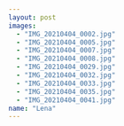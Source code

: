 ```yaml
---
layout: post
images:
  - "IMG_20210404_0002.jpg"
  - "IMG_20210404_0005.jpg"
  - "IMG_20210404_0007.jpg"
  - "IMG_20210404_0008.jpg"
  - "IMG_20210404_0029.jpg"
  - "IMG_20210404_0032.jpg"
  - "IMG_20210404_0033.jpg"
  - "IMG_20210404_0035.jpg"
  - "IMG_20210404_0041.jpg"
name: "Lena"
---
```

